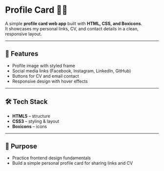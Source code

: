 # Profile Card 👩‍💻

A simple **profile card web app** built with **HTML, CSS, and Boxicons**.  
It showcases my personal links, CV, and contact details in a clean, responsive layout.  

---

## 🚀 Features  
- Profile image with styled frame  
- Social media links (Facebook, Instagram, LinkedIn, GitHub)  
- Buttons for CV and email contact  
- Responsive design with hover effects  

---

## 🛠️ Tech Stack  
- **HTML5** – structure  
- **CSS3** – styling & layout  
- **Boxicons** – icons  

---

## 🎯 Purpose  
- Practice frontend design fundamentals  
- Build a simple personal profile card for sharing links and CV  
